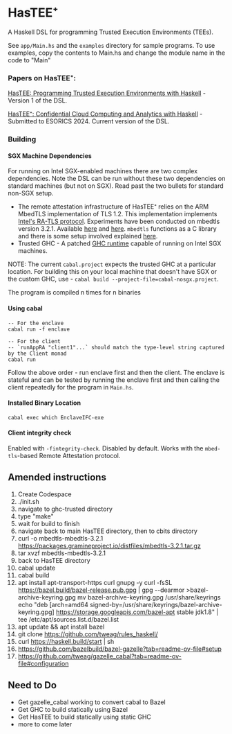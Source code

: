 
# HasTEE⁺

A Haskell DSL for programming Trusted Execution Environments (TEEs). 

See `app/Main.hs` and the `examples` directory for sample programs. To use examples, copy the contents to Main.hs and change the module name in the code to "Main"


### Papers on HasTEE⁺:

[HasTEE: Programming Trusted Execution Environments with Haskell](https://dl.acm.org/doi/10.1145/3609026.3609731) - Version 1 of the DSL.

[HasTEE⁺: Confidential Cloud Computing and Analytics with Haskell](https://arxiv.org/abs/2401.08901) - Submitted to ESORICS 2024. Current version of the DSL.


### Building

#### SGX Machine Dependencies

For running on Intel SGX-enabled machines there are two complex dependencies. Note the DSL can be run without these two dependencies on standard machines (but not on SGX). Read past the two bullets for standard non-SGX setup.

- The remote attestation infrastructure of HasTEE⁺ relies on the ARM MbedTLS implementation of TLS 1.2. This implementation implements [Intel's RA-TLS protocol](https://arxiv.org/pdf/1801.05863.pdf). Experiments have been conducted on mbedtls version 3.2.1. Available [here](https://github.com/Mbed-TLS/mbedtls/tree/v3.2.1) and [here](https://packages.gramineproject.io/distfiles/mbedtls-3.2.1.tar.gz). `mbedtls` functions as a C library and there is some setup involved explained [here](https://github.com/Abhiroop/HasTEE/blob/master/Benchmarking.md#mbedtls-setup).
- Trusted GHC - A patched [GHC runtime](https://github.com/Abhiroop/ghc-trusted) capable of running on Intel SGX machines.

NOTE: The current `cabal.project` expects the trusted GHC at a particular location. For building this on your local machine that doesn't have SGX or the custom GHC, use - `cabal build --project-file=cabal-nosgx.project`.

The program is compiled n times for n binaries
#### Using cabal
```
-- For the enclave
cabal run -f enclave

-- For the client
-- `runAppRA "client1"...` should match the type-level string captured by the Client monad
cabal run
```

Follow the above order - run enclave first and then the client. The enclave is stateful and can be tested by running the enclave first and then calling the client repeatedly for the program in `Main.hs`.


#### Installed Binary Location

```
cabal exec which EnclaveIFC-exe
```

#### Client integrity check
Enabled with `-fintegrity-check`. Disabled by default. Works with the `mbed-tls`-based Remote Attestation protocol.


## Amended instructions
1. Create Codespace
2. ./init.sh
3. navigate to ghc-trusted directory
4. type "make"
5. wait for build to finish
6. navigate back to main HasTEE directory, then to cbits directory
7. curl -o mbedtls-mbedtls-3.2.1 https://packages.gramineproject.io/distfiles/mbedtls-3.2.1.tar.gz
8. tar xvzf mbedtls-mbedtls-3.2.1
9. back to HasTEE directory
10. cabal update
11. cabal build
12. apt install apt-transport-https curl gnupg -y
    curl -fsSL https://bazel.build/bazel-release.pub.gpg | gpg --dearmor >bazel-archive-keyring.gpg
    mv bazel-archive-keyring.gpg /usr/share/keyrings
    echo "deb [arch=amd64 signed-by=/usr/share/keyrings/bazel-archive-keyring.gpg] https://storage.googleapis.com/bazel-apt stable jdk1.8" | tee /etc/apt/sources.list.d/bazel.list
13. apt update && apt install bazel
14. git clone https://github.com/tweag/rules_haskell/
15. curl https://haskell.build/start | sh
16. https://github.com/bazelbuild/bazel-gazelle?tab=readme-ov-file#setup
17. https://github.com/tweag/gazelle_cabal?tab=readme-ov-file#configuration 

## Need to Do
- Get gazelle_cabal working to convert cabal to Bazel
- Get GHC to build statically using Bazel
- Get HasTEE to build statically using static GHC
- more to come later